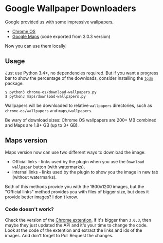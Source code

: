 # Google Wallpaper Downloaders

Google provided us with some impressive wallpapers.

* [Chrome OS][Chrome OS link]
* [Google Maps][Maps link] (code exported from 3.0.3 version)

Now you can use them locally!

## Usage

Just use Python 3.4+, no dependencies required. But if you want a progress bar to show the percentage of the downloads, consider installing the [`tqdm`][tqdm link] package.

```
$ python3 chrome-os/download-wallpapers.py
$ python3 maps/download-wallpapers.py
```

Wallpapers will be downloaded to relative `wallpapers` directories,
such as `chrome-os/wallpapers` and `maps/wallpapers`.

Be wary of download sizes: Chrome OS wallpapers are 200+ MB combined and Maps are 1.8+ GB (up to 3+ GB).

## Maps version
Maps version now can use two different ways to download the image:
* Official links - links used by the plugin when you use the `Download wallpaper` button (with watermarks).
* Internal links - links used by the plugin to show you the image in new tab (without watermarks).

Both of this methods provide you with the 1800x1200 images, but the "Official links" method provides you with files of bigger size, but does it provide better images? I don't know.

### Code doesn't work?
Check the version of the [Chrome extention][Maps link], if it's bigger than `3.0.3`, then maybe they just updated the API and it's your time to change the code. Look at the code of the extention and extract the links and ids of the images. And don't forget to Pull Request the changes.

[Chrome OS link]: https://chrome.google.com/webstore/detail/chrome-os-wallpapers/dkfibabkihblcenahmcdmfepojcejoan
[Maps link]: https://chrome.google.com/webstore/detail/earth-view-from-google-ma/bhloflhklmhfpedakmangadcdofhnnoh
[tqdm link]: https://github.com/tqdm/tqdm
